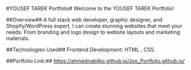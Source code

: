 #YOUSEF TAREK Portfolio#
Welcome to the YOUSEF TAREK Portfolio!

##Overview##
A full stack web developer, graphic designer, and Shopify/WordPress expert, I can create stunning websites that meet your needs. From branding and logo design to website layouts and marketing materials.

##Technologies Used##
Frontend Development: HTML , CSS.

##Portfolio Link:##
https://ahmednabilko.github.io/Joo_Portfolio.github.io/
